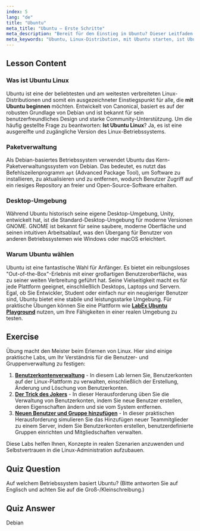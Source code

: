 ```yaml
---
index: 5
lang: "de"
title: "Ubuntu"
meta_title: "Ubuntu – Erste Schritte"
meta_description: "Bereit für den Einstieg in Ubuntu? Dieser Leitfaden beantwortet „Ist Ubuntu Linux“ und erklärt, warum es eine Top-Wahl für Anfänger ist, einschließlich Funktionen, Debian-Basis und Einsatz auf Desktops und Servern. Üben Sie mit LabEx Ubuntu Labs."
meta_keywords: "Ubuntu, Linux-Distribution, mit Ubuntu starten, ist Ubuntu Linux, LabEx Ubuntu, Debian, Paketverwaltung, Linux Anfänger, Ubuntu Tutorial"
---
```


## Lesson Content

### Was ist Ubuntu Linux

Ubuntu ist eine der beliebtesten und am weitesten verbreiteten Linux-Distributionen und somit ein ausgezeichneter Einstiegspunkt für alle, die **mit Ubuntu beginnen** möchten. Entwickelt von Canonical, basiert es auf der robusten Grundlage von Debian und ist bekannt für sein benutzerfreundliches Design und starke Community-Unterstützung. Um die häufig gestellte Frage zu beantworten: **Ist Ubuntu Linux**? Ja, es ist eine ausgereifte und zugängliche Version des Linux-Betriebssystems.

### Paketverwaltung

Als Debian-basiertes Betriebssystem verwendet Ubuntu das Kern-Paketverwaltungssystem von Debian. Das bedeutet, es nutzt das Befehlszeilenprogramm `apt` (Advanced Package Tool), um Software zu installieren, zu aktualisieren und zu entfernen, wodurch Benutzer Zugriff auf ein riesiges Repository an freier und Open-Source-Software erhalten.

### Desktop-Umgebung

Während Ubuntu historisch seine eigene Desktop-Umgebung, Unity, entwickelt hat, ist die Standard-Desktop-Umgebung für moderne Versionen GNOME. GNOME ist bekannt für seine saubere, moderne Oberfläche und seinen intuitiven Arbeitsablauf, was den Übergang für Benutzer von anderen Betriebssystemen wie Windows oder macOS erleichtert.

### Warum Ubuntu wählen

Ubuntu ist eine fantastische Wahl für Anfänger. Es bietet ein reibungsloses "Out-of-the-Box"-Erlebnis mit einer großartigen Benutzeroberfläche, was zu seiner weiten Verbreitung geführt hat. Seine Vielseitigkeit macht es für jede Plattform geeignet, einschließlich Desktops, Laptops und Servern. Egal, ob Sie Entwickler, Student oder einfach nur ein neugieriger Benutzer sind, Ubuntu bietet eine stabile und leistungsstarke Umgebung. Für praktische Übungen können Sie eine Plattform wie [**LabEx Ubuntu Playground**](https://labex.io/de/tutorials/linux-online-linux-terminal-and-playground-372915) nutzen, um Ihre Fähigkeiten in einer realen Umgebung zu testen.

## Exercise

Übung macht den Meister beim Erlernen von Linux. Hier sind einige praktische Labs, um Ihr Verständnis für die Benutzer- und Gruppenverwaltung zu festigen:

1. **[Benutzerkontenverwaltung](https://labex.io/de/labs/linux-user-account-management-49)** - In diesem Lab lernen Sie, Benutzerkonten auf der Linux-Plattform zu verwalten, einschließlich der Erstellung, Änderung und Löschung von Benutzerkonten.
2. **[Der Trick des Jokers](https://labex.io/de/labs/linux-the-joker-s-trick-270247)** - In dieser Herausforderung üben Sie die Verwaltung von Benutzerkonten, indem Sie neue Benutzer erstellen, deren Eigenschaften ändern und sie vom System entfernen.
3. **[Neuen Benutzer und Gruppe hinzufügen](https://labex.io/de/labs/linux-add-new-user-and-group-17987)** - In dieser praktischen Herausforderung simulieren Sie das Hinzufügen neuer Teammitglieder zu einem Server, indem Sie Benutzerkonten erstellen, benutzerdefinierte Gruppen einrichten und Mitgliedschaften verwalten.

Diese Labs helfen Ihnen, Konzepte in realen Szenarien anzuwenden und Selbstvertrauen in die Linux-Administration aufzubauen.

## Quiz Question

Auf welchem Betriebssystem basiert Ubuntu? (Bitte antworten Sie auf Englisch und achten Sie auf die Groß-/Kleinschreibung.)

## Quiz Answer

Debian

